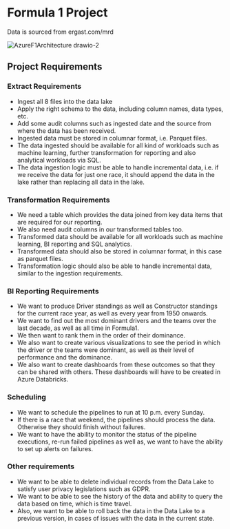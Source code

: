 # Formula 1 Project

Data is sourced from ergast.com/mrd  

![AzureF1Architecture drawio-2](https://github.com/LouisYC123/azure-databricks-f1/assets/97873724/d1e65858-6cb2-4e9a-89df-aa8afe0a25b0)


## Project Requirements

### Extract Requirements
- Ingest all 8 files into the data lake
- Apply the right schema to the data, including column names, data types, etc. 
- Add some audit columns such as ingested date and the source from where the data has been received.
- Ingested data must be stored in columnar format, i.e. Parquet files.
- The data ingested should be available for all kind of workloads such as machine learning, further transformation
for reporting and also analytical workloads via SQL.
- The data ingestion logic must be able to handle incremental data, i.e. if we receive the data for just
one race, it should append the data in the lake rather than replacing all data in the lake.

### Transformation Requirements
- We need a table which provides the data joined from key data items that are required for our reporting.
- We also need audit columns in our transformed tables too. 
- Transformed data should be available for all workloads such as machine learning, BI reporting and SQL analytics.
- Transformed data should also be stored in columnar format, in this case as parquet files.
- Transformation logic should also be able to handle incremental data, similar to the ingestion requirements.

### BI Reporting Requirements
- We want to produce Driver standings as well as Constructor standings for the current race year, as well as every year from 1950 onwards.
- We want to find out the most dominant drivers and the teams over the last decade, as well as all time in Formula1.
- We then want to rank them in the order of their dominance.
- We also want to create various visualizations to see the period in which the driver or the teams were dominant, as well as their level of performance and the dominance. 
- We also want to create dashboards from these outcomes so that they can be shared with others. These dashboards will have to be created in Azure Databricks.

### Scheduling
- We want to schedule the pipelines to run at 10 p.m. every Sunday.
- If there is a race that weekend, the pipelines should process the data. Otherwise they should finish without failures.
- We want to have the ability to monitor the status of the pipeline executions, re-run failed pipelines as well as, we want to have the ability to set up alerts on failures.

### Other requirements
- We want to be able to delete individual records from the Data Lake to satisfy user privacy legislations such as GDPR.
- We want to be able to see the history of the data and ability to query the data based on time, which is time travel.
- Also, we want to be able to roll back the data in the Data Lake to a previous version, in cases of issues with the data in the current state.

